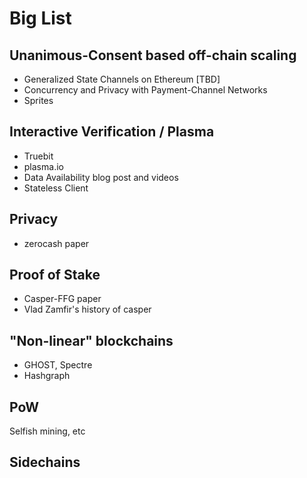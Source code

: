 # Big List

## Unanimous-Consent based off-chain scaling

- Generalized State Channels on Ethereum [TBD]
- Concurrency and Privacy with Payment-Channel Networks
- Sprites

## Interactive Verification / Plasma

- Truebit
- plasma.io
- Data Availability blog post and videos
- Stateless Client

## Privacy

- zerocash paper

## Proof of Stake

- Casper-FFG paper
- Vlad Zamfir's history of casper

## "Non-linear" blockchains

- GHOST, Spectre
- Hashgraph

## PoW

Selfish mining, etc

## Sidechains


